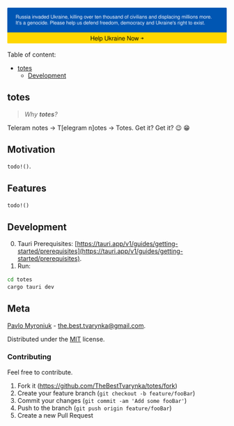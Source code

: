 [![Stand With Ukraine](https://raw.githubusercontent.com/vshymanskyy/StandWithUkraine/main/banner2-direct.svg)](https://stand-with-ukraine.pp.ua/)

Table of content:

- [totes](#totes)
  - [Development](#development)

## totes

> _Why **totes**?_

Teleram notes -> T[elegram n]otes -> Totes. Get it? Get it? :wink: :grin:

## Motivation

`todo!()`.

## Features

`todo!()`

## Development

0. Tauri Prerequisites: [https://tauri.app/v1/guides/getting-started/prerequisites](https://tauri.app/v1/guides/getting-started/prerequisites).
1. Run:
```bash
cd totes
cargo tauri dev
```

## Meta

[Pavlo Myroniuk](https://github.com/TheBestTvarynka) - [the.best.tvarynka@gmail.com](mailto:the.best.tvarynka@gmail.com).

Distributed under the [MIT](https://github.com/TheBestTvarynka/crypto-helper/blob/main/LICENSE) license.

### Contributing

Feel free to contribute.

1. Fork it (<https://github.com/TheBestTvarynka/totes/fork>)
2. Create your feature branch (`git checkout -b feature/fooBar`)
3. Commit your changes (`git commit -am 'Add some fooBar'`)
4. Push to the branch (`git push origin feature/fooBar`)
5. Create a new Pull Request

